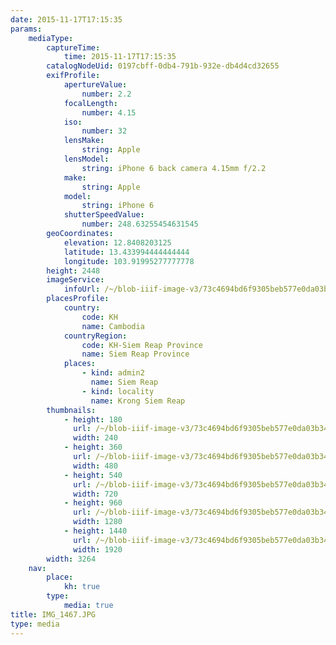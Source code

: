 ```yaml
---
date: 2015-11-17T17:15:35
params:
    mediaType:
        captureTime:
            time: 2015-11-17T17:15:35
        catalogNodeUid: 0197cbff-0db4-791b-932e-db4d4cd32655
        exifProfile:
            apertureValue:
                number: 2.2
            focalLength:
                number: 4.15
            iso:
                number: 32
            lensMake:
                string: Apple
            lensModel:
                string: iPhone 6 back camera 4.15mm f/2.2
            make:
                string: Apple
            model:
                string: iPhone 6
            shutterSpeedValue:
                number: 248.63255454631545
        geoCoordinates:
            elevation: 12.8408203125
            latitude: 13.433994444444444
            longitude: 103.91995277777778
        height: 2448
        imageService:
            infoUrl: /~/blob-iiif-image-v3/73c4694bd6f9305beb577e0da03b34829800671965403af0185b3baaf522cacd/info.json
        placesProfile:
            country:
                code: KH
                name: Cambodia
            countryRegion:
                code: KH-Siem Reap Province
                name: Siem Reap Province
            places:
                - kind: admin2
                  name: Siem Reap
                - kind: locality
                  name: Krong Siem Reap
        thumbnails:
            - height: 180
              url: /~/blob-iiif-image-v3/73c4694bd6f9305beb577e0da03b34829800671965403af0185b3baaf522cacd/full/240%2C180/0/default.jpg
              width: 240
            - height: 360
              url: /~/blob-iiif-image-v3/73c4694bd6f9305beb577e0da03b34829800671965403af0185b3baaf522cacd/full/480%2C360/0/default.jpg
              width: 480
            - height: 540
              url: /~/blob-iiif-image-v3/73c4694bd6f9305beb577e0da03b34829800671965403af0185b3baaf522cacd/full/720%2C540/0/default.jpg
              width: 720
            - height: 960
              url: /~/blob-iiif-image-v3/73c4694bd6f9305beb577e0da03b34829800671965403af0185b3baaf522cacd/full/1280%2C960/0/default.jpg
              width: 1280
            - height: 1440
              url: /~/blob-iiif-image-v3/73c4694bd6f9305beb577e0da03b34829800671965403af0185b3baaf522cacd/full/1920%2C1440/0/default.jpg
              width: 1920
        width: 3264
    nav:
        place:
            kh: true
        type:
            media: true
title: IMG_1467.JPG
type: media
---
```

